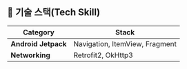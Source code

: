 ## 📌 기술 스택(Tech Skill)
    
 | Category                                                   | Stack                                                   |
| ------------------------------------------------------------ | ------------------------------------------------------- |
| **Android Jetpack**| Navigation, ItemView, Fragment  |
| **Networking** | Retrofit2, OkHttp3           |
